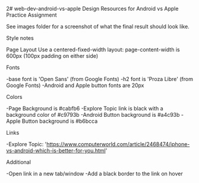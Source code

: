 2# web-dev-android-vs-apple
Design Resources for Android vs Apple Practice Assignment

See images folder for a screenshot of what the final result should look like.

Style notes

Page Layout
Use a centered-fixed-width layout: page-content-width is 600px (100px padding on either side)

Fonts

-base font is 'Open Sans' (from Google Fonts)
-h2 font is 'Proza Libre' (from Google Fonts)
-Android and Apple button fonts are 20px

Colors

-Page Background is #cabfb6
-Explore Topic link is black with a background color of #c9793b
-Android Button background is #a4c93b
-Apple Button background is #b6bcca

Links

-Explore Topic: 'https://www.computerworld.com/article/2468474/iphone-vs-android-which-is-better-for-you.html'

Additional

-Open link in a new tab/window
-Add a black border to the link on hover
